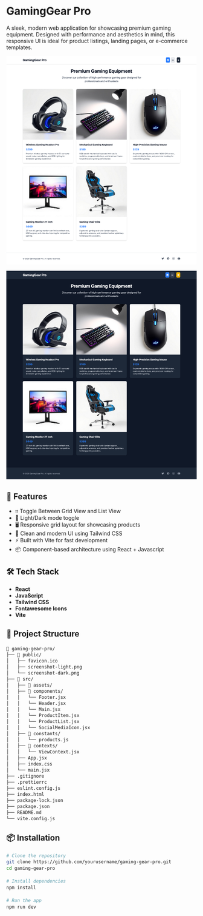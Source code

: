 # GamingGear Pro

A sleek, modern web application for showcasing premium gaming equipment. Designed with performance and aesthetics in mind, this responsive UI is ideal for product listings, landing pages, or e-commerce templates.

![GamingGear Pro Light Mode Screenshot](/public/screenshot-light.png)

![GamingGear Pro Dark Mode Screenshot](/public/screenshot-dark.png)

## 🚀 Features

- ⌗ Toggle Between Grid View and List View
- 🌙 Light/Dark mode toggle
- 🖥 Responsive grid layout for showcasing products
- 🎯 Clean and modern UI using Tailwind CSS
- ⚡ Built with Vite for fast development
- 📦 Component-based architecture using React + Javascript

## 🛠 Tech Stack

- **React**
- **JavaScript**
- **Tailwind CSS**
- **Fontawesome Icons**
- **Vite**

## 📂 Project Structure

```
📁 gaming-gear-pro/
├── 📁 public/
│   ├── favicon.ico
│   ├── screenshot-light.png
│   └── screenshot-dark.png
├── 📁 src/
│   ├── 📁 assets/
│   ├── 📁 components/
│   │   └── Footer.jsx
│   │   └── Header.jsx
│   │   └── Main.jsx
│   │   └── ProductItem.jsx
│   │   └── ProductList.jsx
│   │   └── SocialMediaIcon.jsx
│   ├── 📁 constants/
│   │   └── products.js
│   ├── 📁 contexts/
│   │   └── ViewContext.jsx
│   ├── App.jsx
│   ├── index.css
│   └── main.jsx
├── .gitignore
├── .prettierrc
├── eslint.config.js
├── index.html
├── package-lock.json
├── package.json
├── README.md
└── vite.config.js
```

## 📦 Installation

```bash
# Clone the repository
git clone https://github.com/yourusername/gaming-gear-pro.git
cd gaming-gear-pro

# Install dependencies
npm install

# Run the app
npm run dev
```
